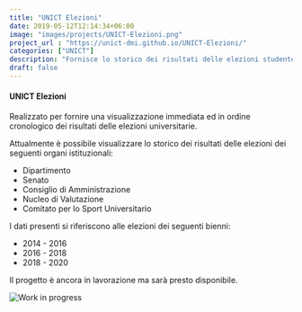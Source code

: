 ```yaml
---
title: "UNICT Elezioni"
date: 2019-05-12T12:14:34+06:00
image: "images/projects/UNICT-Elezioni.png"
project_url : "https://unict-dmi.github.io/UNICT-Elezioni/"
categories: ["UNICT"]
description: "Fornisce lo storico dei risultati delle elezioni studentesche"
draft: false
---
```


#### UNICT Elezioni

Realizzato per fornire una visualizzazione immediata ed in ordine cronologico dei risultati delle elezioni universitarie.

Attualmente è possibile visualizzare lo storico dei risultati delle elezioni dei seguenti organi istituzionali:
- Dipartimento
- Senato
- Consiglio di Amministrazione
- Nucleo di Valutazione
- Comitato per lo Sport Universitario

I dati presenti si riferiscono alle elezioni dei seguenti bienni:
- 2014 - 2016
- 2016 - 2018
- 2018 - 2020

Il progetto è ancora in lavorazione ma sarà presto disponibile.

![Work in progress](https://herbrant.github.io/DMI-Insider-Website/images/projects/wip.png)
